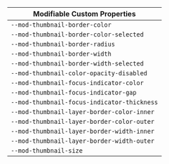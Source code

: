 | Modifiable Custom Properties                |
| ------------------------------------------- |
| `--mod-thumbnail-border-color`              |
| `--mod-thumbnail-border-color-selected`     |
| `--mod-thumbnail-border-radius`             |
| `--mod-thumbnail-border-width`              |
| `--mod-thumbnail-border-width-selected`     |
| `--mod-thumbnail-color-opacity-disabled`    |
| `--mod-thumbnail-focus-indicator-color`     |
| `--mod-thumbnail-focus-indicator-gap`       |
| `--mod-thumbnail-focus-indicator-thickness` |
| `--mod-thumbnail-layer-border-color-inner`  |
| `--mod-thumbnail-layer-border-color-outer`  |
| `--mod-thumbnail-layer-border-width-inner`  |
| `--mod-thumbnail-layer-border-width-outer`  |
| `--mod-thumbnail-size`                      |
